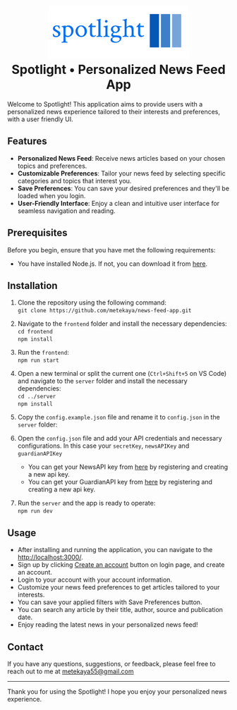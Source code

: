 <h1 align="center">
    <a href="http://localhost:3000/" target="blank_">
        <img height="120" alt="HTTPie" src="/frontend/src/assets/logo-transparent.png" />
    </a>
    <br>
    Spotlight • Personalized News Feed App
</h1>
Welcome to Spotlight! This application aims to provide users with a personalized news experience tailored to their interests and preferences, with a user friendly UI.

## Features

- **Personalized News Feed**: Receive news articles based on your chosen topics and preferences.
- **Customizable Preferences**: Tailor your news feed by selecting specific categories and topics that interest you.
- **Save Preferences**: You can save your desired preferences and they'll be loaded when you login.
- **User-Friendly Interface**: Enjoy a clean and intuitive user interface for seamless navigation and reading.


## Prerequisites

Before you begin, ensure that you have met the following requirements:

- You have installed Node.js. If not, you can download it from [here](https://nodejs.org/).

## Installation

1. Clone the repository using the following command:\
```git clone https://github.com/metekaya/news-feed-app.git```
2. Navigate to the `frontend` folder and install the necessary dependencies:\
```cd frontend```\
```npm install```
3. Run the `frontend`:\
```npm run start```
4. Open a new terminal or split the current one (`Ctrl+Shift+5` on VS Code) and navigate to the `server` folder and install the necessary dependencies:\
```cd ../server```\
```npm install```
5. Copy the `config.example.json` file and rename it to `config.json` in the `server` folder:

6. Open the `config.json` file and add your API credentials and necessary configurations. In this case your `secretKey`, `newsAPIKey` and `guardianAPIKey`
   - You can get your NewsAPI key from [here](https://newsapi.org/register) by registering and creating a new api key.
   - You can get your GuardianAPI key from [here](https://bonobo.capi.gutools.co.uk/register/developer) by registering and creating a new api key.
7. Run the `server` and the app is ready to operate:\
```npm run dev```

## Usage

- After installing and running the application, you can navigate to the [http://localhost:3000/](http://localhost:3000/).
- Sign up by clicking [Create an account](http://localhost:3000/signup) button on login page, and create an account.
- Login to your account with your account information.
- Customize your news feed preferences to get articles tailored to your interests.
- You can save your applied filters with Save Preferences button.
- You can search any article by their title, author, source and publication date.
- Enjoy reading the latest news in your personalized news feed!

## Contact

If you have any questions, suggestions, or feedback, please feel free to reach out to me at [metekaya55@gmail.com](mailto:metekaya55@gmail.com)

---

Thank you for using the Spotlight! I hope you enjoy your personalized news experience.
